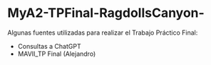 # MyA2-TPFinal-RagdollsCanyon-

Algunas fuentes utilizadas para realizar el Trabajo Práctico Final:

- Consultas a ChatGPT
- MAVII_TP Final (Alejandro)
